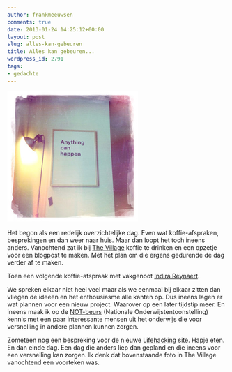 ```yaml
---
author: frankmeeuwsen
comments: true
date: 2013-01-24 14:25:12+00:00
layout: post
slug: alles-kan-gebeuren
title: Alles kan gebeuren...
wordpress_id: 2791
tags:
- gedachte
---
```


![anythingcanhappen](../images/uploadimages/anythingcanhappen-300x300.jpg)

Het begon als een redelijk overzichtelijke dag. Even wat koffie-afspraken, besprekingen en dan weer naar huis. Maar dan loopt het toch ineens anders. Vanochtend zat ik bij [The Village](http://www.thevillagecoffee.nl/) koffie te drinken en een opzetje voor een blogpost te maken. Met het plan om die ergens gedurende de dag verder af te maken.

Toen een volgende koffie-afspraak met vakgenoot [Indira Reynaert](http://thejaneway.nl).

We spreken elkaar niet heel veel maar als we eenmaal bij elkaar zitten dan vliegen de ideeën en het enthousiasme alle kanten op. Dus ineens lagen er wat plannen voor een nieuw project. Waarover op een later tijdstip meer. En ineens maak ik op de [NOT-beurs](http://www.not-online.nl/nl-NL/Bezoeker.aspx) (Nationale Onderwijstentoonstelling) kennis met een paar interessante mensen uit het onderwijs die voor versnelling in andere plannen kunnen zorgen.

Zometeen nog een bespreking voor de nieuwe [Lifehacking](http://lifehacking.nl) site. Hapje eten. En dan einde dag. Een dag die anders liep dan gepland en die ineens voor een versnelling kan zorgen. Ik denk dat bovenstaande foto in The Village vanochtend een voorteken was.


